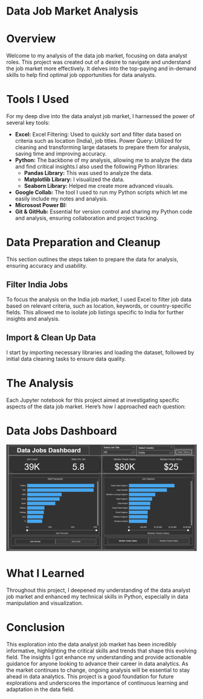 # Data Job Market Analysis

# Overview

Welcome to my analysis of the data job market, focusing on data analyst roles. This project was created out of a desire to navigate and understand the job market more effectively. It delves into the top-paying and in-demand skills to help find optimal job opportunities for data analysts.

# Tools I Used

For my deep dive into the data analyst job market, I harnessed the power of several key tools:

- **Excel:** Excel Filtering: Used to quickly sort and filter data based on criteria such as location (India), job titles.
Power Query: Utilized for cleaning and transforming large datasets to prepare them for analysis, saving time and improving accuracy.
- **Python:** The backbone of my analysis, allowing me to analyze the data and find critical insights.I also used the following Python libraries:
    - **Pandas Library:** This was used to analyze the data. 
    - **Matplotlib Library:** I visualized the data.
    - **Seaborn Library:** Helped me create more advanced visuals. 
- **Google Collab:** The tool I used to run my Python scripts which let me easily include my notes and analysis.
- **Microsost Power BI:** 
- **Git & GitHub:** Essential for version control and sharing my Python code and analysis, ensuring collaboration and project tracking.

# Data Preparation and Cleanup

This section outlines the steps taken to prepare the data for analysis, ensuring accuracy and usability.

## Filter India Jobs

To focus the analysis on the India job market, I used Excel to filter job data based on relevant criteria, such as location, keywords, or country-specific fields. This allowed me to isolate job listings specific to India for further insights and analysis.

## Import & Clean Up Data

I start by importing necessary libraries and loading the dataset, followed by initial data cleaning tasks to ensure data quality.


# The Analysis

Each Jupyter notebook for this project aimed at investigating specific aspects of the data job market. Here’s how I approached each question:



# Data Jobs Dashboard
<img src="Data Jobs Dashboard.png">

# What I Learned

Throughout this project, I deepened my understanding of the data analyst job market and enhanced my technical skills in Python, especially in data manipulation and visualization.

# Conclusion

This exploration into the data analyst job market has been incredibly informative, highlighting the critical skills and trends that shape this evolving field. The insights I got enhance my understanding and provide actionable guidance for anyone looking to advance their career in data analytics. As the market continues to change, ongoing analysis will be essential to stay ahead in data analytics. This project is a good foundation for future explorations and underscores the importance of continuous learning and adaptation in the data field.
